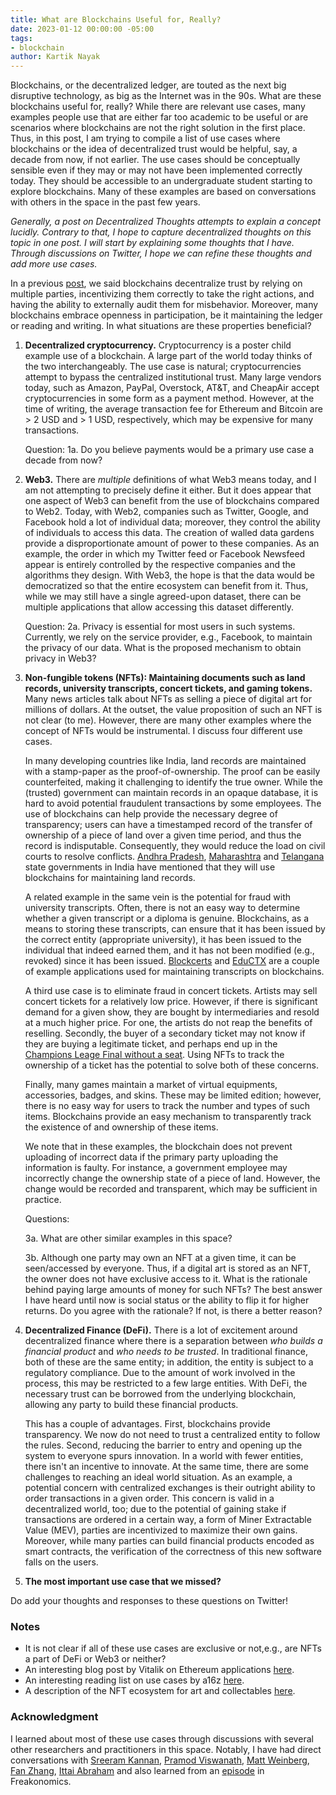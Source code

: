 ```yaml
---
title: What are Blockchains Useful for, Really?
date: 2023-01-12 00:00:00 -05:00
tags:
- blockchain
author: Kartik Nayak
---
```


Blockchains, or the decentralized ledger, are touted as the next big disruptive technology, as big as the Internet was in the 90s. What are these blockchains useful for, really? While there are relevant use cases, many examples people use that are either far too academic to be useful or are scenarios where blockchains are not the right solution in the first place. Thus, in this post, I am trying to compile a list of use cases where blockchains or the idea of decentralized trust would be helpful, say, a decade from now, if not earlier. The use cases should be conceptually sensible even if they may or may not have been implemented correctly today. They should be accessible to an undergraduate student starting to explore blockchains. Many of these examples are based on conversations with others in the space in the past few years.

*Generally, a post on Decentralized Thoughts attempts to explain a concept lucidly. Contrary to that, I hope to capture decentralized thoughts on this topic in one post. I will start by explaining some thoughts that I have. Through discussions on Twitter, I hope we can refine these thoughts and add more use cases.*

In a previous [post](https://decentralizedthoughts.github.io/2022-09-05-what-is-a-blockchain/), we said blockchains decentralize trust by relying on multiple parties, incentivizing them correctly to take the right actions, and having the ability to externally audit them for misbehavior. Moreover, many blockchains embrace openness in participation, be it maintaining the ledger or reading and writing. In what situations are these properties beneficial?

1. **Decentralized cryptocurrency.** Cryptocurrency is a poster child example use of a blockchain. A large part of the world today thinks of the two interchangeably. The use case is natural; cryptocurrencies attempt to bypass the centralized institutional trust. Many large vendors today, such as Amazon, PayPal, Overstock, AT&T, and CheapAir accept cryptocurrencies in some form as a payment method. However, at the time of writing, the average transaction fee for Ethereum and Bitcoin are > 2 USD and > 1 USD, respectively, which may be expensive for many transactions.

    Question: 1a. Do you believe payments would be a primary use case a decade from now?

2. **Web3.** There are *multiple* definitions of what Web3 means today, and I am not attempting to precisely define it either. But it does appear that one aspect of Web3 can benefit from the use of blockchains compared to Web2. Today, with Web2, companies such as Twitter, Google, and Facebook hold a lot of individual data; moreover, they control the ability of individuals to access this data. The creation of walled data gardens provide a disproportionate amount of power to these companies. As an example, the order in which my Twitter feed or Facebook Newsfeed appear is entirely controlled by the respective companies and the algorithms they design. With Web3, the hope is that the data would be democratized so that the entire ecosystem can benefit from it. Thus, while we may still have a single agreed-upon dataset, there can be multiple applications that allow accessing this dataset differently.

    Question: 2a. Privacy is essential for most users in such systems. Currently, we rely on the service provider, e.g., Facebook, to maintain the privacy of our data. What is the proposed mechanism to obtain privacy in Web3?
    
3. **Non-fungible tokens (NFTs): Maintaining documents such as land records, university transcripts, concert tickets, and gaming tokens.** Many news articles talk about NFTs as selling a piece of digital art for millions of dollars. At the outset, the value proposition of such an NFT is not clear (to me). However, there are many other examples where the concept of NFTs would be instrumental. I discuss four different use cases.

    In many developing countries like India, land records are maintained with a stamp-paper as the proof-of-ownership. The proof can be easily counterfeited, making it challenging to identify the true owner. While the (trusted) government can maintain records in an opaque database, it is hard to avoid potential fraudulent transactions by some employees. The use of blockchains can help provide the necessary degree of transparency; users can have a timestamped record of the transfer of ownership of a piece of land over a given time period, and thus the record is indisputable. Consequently, they would reduce the load on civil courts to resolve conflicts. [Andhra Pradesh](https://www.cnbc.com/2017/10/10/this-indian-state-wants-to-use-blockchain-to-fight-land-ownership-fraud.html), [Maharashtra](https://economictimes.indiatimes.com/industry/services/property-/-cstruction/maharashtra-govt-starts-property-e-registrations-to-also-introduce-blockchain/articleshow/94034462.cms) and [Telangana](https://www.livemint.com/Politics/4IOMVhyOuK6k0LwSVGikZL/Telangana-govt-to-use-blockchain-tech-for-securing-land-reco.html) state governments in India have mentioned that they will use blockchains for maintaining land records.
    
    A related example in the same vein is the potential for fraud with university transcripts. Often, there is not an easy way to determine whether a given transcript or a diploma is genuine. Blockchains, as a means to storing these transcripts, can ensure that it has been issued by the correct entity (appropriate university), it has been issued to the individual that indeed earned them, and it has not been modified (e.g., revoked) since it has been issued. [Blockcerts](https://www.blockcerts.org/guide/) and [EduCTX](https://eductx.org/) are a couple of example applications used for maintaining transcripts on blockchains.
    
    A third use case is to eliminate fraud in concert tickets. Artists may sell concert tickets for a relatively low price. However, if there is significant demand for a given show, they are bought by intermediaries and resold at a much higher price. For one, the artists do not reap the benefits of reselling. Secondly, the buyer of a secondary ticket may not know if they are buying a legitimate ticket, and perhaps end up in the [Champions Leage Final without a seat](https://www.nytimes.com/2022/06/01/sports/soccer/champions-league-final-tickets.html). Using NFTs to track the ownership of a ticket has the potential to solve both of these concerns.
    
    Finally, many games maintain a market of virtual equipments, accessories, badges, and skins. These may be limited edition; however, there is no easy way for users to track the number and types of such items. Blockchains provide an easy mechanism to transparently track the existence of and ownership of these items.
    
    We note that in these examples, the blockchain does not prevent uploading of incorrect data if the primary party uploading the information is faulty. For instance, a government employee may incorrectly change the ownership state of a piece of land. However, the change would be recorded and transparent, which may be sufficient in practice.
    
    Questions:
    
    3a. What are other similar examples in this space?

    3b. Although one party may own an NFT at a given time, it can be seen/accessed by everyone. Thus, if a digital art is stored as an NFT, the owner does not have exclusive access to it. What is the rationale behind paying large amounts of money for such NFTs? The best answer I have heard until now is social status or the ability to flip it for higher returns. Do you agree with the rationale? If not, is there a better reason?

4. **Decentralized Finance (DeFi).** There is a lot of excitement around decentralized finance where there is a separation between *who builds a financial product* and *who needs to be trusted*. In traditional finance, both of these are the same entity; in addition, the entity is subject to a regulatory compliance. Due to the amount of work involved in the process, this may be restricted to a few large entities. With DeFi, the necessary trust can be borrowed from the underlying blockchain, allowing any party to build these financial products. 
 
    This has a couple of advantages. First, blockchains provide transparency. We now do not need to trust a centralized entity to follow the rules. Second, reducing the barrier to entry and opening up the system to everyone spurs innovation. In a world with fewer entities, there isn't an incentive to innovate. At the same time, there are some challenges to reaching an ideal world situation. As an example, a potential concern with centralized exchanges is their outright ability to order transactions in a given order. This concern is valid in a decentralized world, too; due to the potential of gaining stake if transactions are ordered in a certain way, a form of Miner Extractable Value (MEV), parties are incentivized to maximize their own gains. Moreover, while many parties can build financial products encoded as smart contracts, the verification of the correctness of this new software falls on the users.

5. **The most important use case that we missed?**

Do add your thoughts and responses to these questions on Twitter!

### Notes
- It is not clear if all of these use cases are exclusive or not,e.g., are NFTs a part of DeFi or Web3 or neither?
- An interesting blog post by Vitalik on Ethereum applications [here](https://vitalik.eth.limo/general/2022/12/05/excited.html).
- An interesting reading list on use cases by a16z [here](https://a16z.com/wp-content/uploads/2021/10/The-web3-Readlng-List.pdf).
- A description of the NFT ecosystem for art and collectables [here](https://www.arijuels.com/wp-content/uploads/2022/04/NFTs__Primer_and_Outlook.pdf).

### Acknowledgment

I learned about most of these use cases through discussions with several other researchers and practitioners in this space. Notably, I have had direct conversations with [Sreeram Kannan](https://people.ece.uw.edu/kannan_sreeram/), [Pramod Viswanath](https://web3.princeton.edu/), [Matt Weinberg](https://www.cs.princeton.edu/~smattw/), [Fan Zhang](https://www.fanzhang.me/), [Ittai Abraham](https://research.vmware.com/researchers/ittai-abraham) and also learned from an [episode](https://freakonomics.com/podcast/are-n-f-t-s-all-scams/) in Freakonomics.
